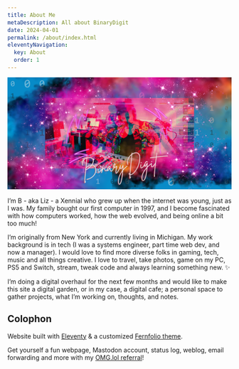 ```yaml
---
title: About Me
metaDescription: All about BinaryDigit
date: 2024-04-01
permalink: /about/index.html
eleventyNavigation:
  key: About
  order: 1
---
```

![BinaryDigit on a colorful background](/src/assets/img/BinaryDJHeaderImage.png)

I’m B - aka Liz - a Xennial who grew up when the internet was young, just as I was. My family bought our first computer in 1997, and I become fascinated with how computers worked, how the web evolved, and being online a bit too much!

I’m originally from New York and currently living in Michigan. My work background is in tech (I was a systems engineer, part time web dev, and now a manager). I would love to find more diverse folks in gaming, tech, music and all things creative. I love to travel, take photos, game on my PC, PS5 and Switch, stream, tweak code and always learning something new. ✨

I’m doing a digital overhaul for the next few months and would like to make this site a digital garden, or in my case, a digital cafe; a personal space to gather projects, what I’m working on, thoughts, and notes.


## Colophon

Website built with <a href="https://www.11ty.dev/" target="_blank">Eleventy</a> & a customized <a href="{{ pkg.repository.url }}" target="_blank">Fernfolio theme</a>.

Get yourself a fun webpage, Mastodon account, status log, weblog, email forwarding and more with my [OMG.lol referral](https://home.omg.lol/referred-by/binarydigit)!

<!-- No AI button created by [Andy Carolan](https://www.andycarolan.com/).  -->
<!-- <img src="/assets/img/NoAi_03.png" alt="NoAI button by Andy Carolan" width="80px" height="auto"> -->